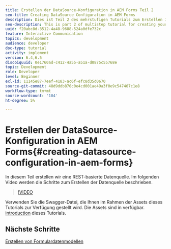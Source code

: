 ```yaml
---
title: Erstellen der DataSource-Konfiguration in AEM Forms Teil 2
seo-title: Creating DataSource Configuration in AEM Forms
description: Dies ist Teil 2 des mehrstufigen Tutorials zum Erstellen Ihres ersten interaktiven Kommunikationsdokuments. In diesem Teil erstellen wir eine REST-basierte Datenquelle.  Im folgenden Video werden die Schritte zum Erstellen der Datenquelle beschrieben.
seo-description: This is part 2 of multistep tutorial for creating your first interactive communications document. In this part, we will create a REST backed data source.  The following video walks thru the steps to create the data source.
uuid: f20abc8d-3512-4a48-9688-524a0dfe732c
feature: Interactive Communication
topics: development
audience: developer
doc-type: tutorial
activity: implement
version: 6.4,6.5
discoiquuid: 0e1760ad-c412-4a55-a51a-d0875c55768e
topic: Development
role: Developer
level: Beginner
exl-id: 11145e87-7eef-4183-ac6f-efc8d35d0670
source-git-commit: 48d9ddb870c0e4cd001ae49a3f0e9c547407c1e8
workflow-type: tm+mt
source-wordcount: '104'
ht-degree: 5%

---
```


# Erstellen der DataSource-Konfiguration in AEM Forms{#creating-datasource-configuration-in-aem-forms}

In diesem Teil erstellen wir eine REST-basierte Datenquelle.  Im folgenden Video werden die Schritte zum Erstellen der Datenquelle beschrieben.

>[!VIDEO](https://video.tv.adobe.com/v/22344?quality=12&learn=on)

Verwenden Sie die Swagger-Datei, die Ihnen im Rahmen der Assets dieses Tutorials zur Verfügung gestellt wird. Die Assets sind in verfügbar. [introduction](introduction.md) dieses Tutorials.

## Nächste Schritte

[Erstellen von Formulardatenmodellen](./partthree.md)
